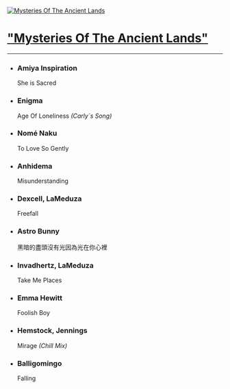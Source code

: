 [![Mysteries Of The Ancient Lands](https://viifm.art/data/image/collections/Mysteries-of-the-Ancient-Lands.jpg)][1]


# ["Mysteries Of The Ancient Lands"][1]

---

- ### Amiya Inspiration
  She is Sacred

- ### Enigma
  Age Of Loneliness _(Carly`s Song)_

- ### Nomé Naku
  To Love So Gently

- ### Anhidema
  Misunderstanding

- ### Dexcell, LaMeduza
  Freefall

- ### Astro Bunny
  黑暗的盡頭沒有光因為光在你心裡 

- ### Invadhertz, LaMeduza
  Take Me Places

- ### Emma Hewitt
  Foolish Boy

- ### Hemstock, Jennings
  Mirage _(Chill Mix)_

- ### Balligomingo
  Falling




[1]: https://t.me/viifm_lux/1226
